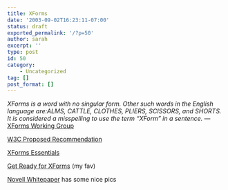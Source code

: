 ```yaml
---
title: XForms
date: '2003-09-02T16:23:11-07:00'
status: draft
exported_permalink: '/?p=50'
author: sarah
excerpt: ''
type: post
id: 50
category:
    - Uncategorized
tag: []
post_format: []
---
```

*XForms is a word with no singular form. Other such words in the English language are:ALMS, CATTLE, CLOTHES, PLIERS, SCISSORS, and SHORTS. It is considered a misspelling to use the term “XForm” in a sentence.* — [XForms Working Group](http://www.w3.org/MarkUp/Forms/)

[W3C Proposed Recommendation](http://www.w3.org/TR/2003/PR-xforms-20030801/)

[XForms Essentials](http://dubinko.info/writing/xforms/book.html)

[Get Ready for XForms](http://www-106.ibm.com/developerworks/xml/library/x-xforms/?t=gr,l=766,p=XFormTips) (my fav)

[Novell Whitepaper](http://developer.novell.com/ndk/whitepapers/XForms.pdf) has some nice pics
